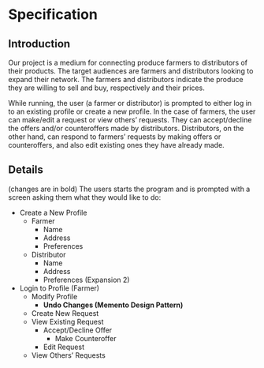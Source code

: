 # Specification

## Introduction

Our project is a medium for connecting produce farmers to distributors of their products. The target audiences are farmers and distributors looking to expand their network. The farmers and distributors indicate the produce they are willing to sell and buy, respectively and their prices.

While running, the user (a farmer or distributor) is prompted to either log in to an existing profile or create a new profile. In the case of farmers, the user can make/edit a request or view others’ requests. They can accept/decline the offers and/or counteroffers made by distributors. Distributors, on the other hand, can respond to farmers’ requests by making offers or counteroffers, and also edit existing ones they have already made.

## Details

(changes are in bold)
The users starts the program and is prompted with a screen asking them what they would like to do:

- Create a New Profile
    * Farmer
        + Name
        + Address
        + Preferences
    * Distributor
        + Name
        + Address
        + Preferences (Expansion 2)
- Login to Profile (Farmer)
    * Modify Profile
        * **Undo Changes (Memento Design Pattern)**
    * Create New Request
    * View Existing Request
        + Accept/Decline Offer
            + Make Counteroffer
        + Edit Request
    * View Others’ Requests
